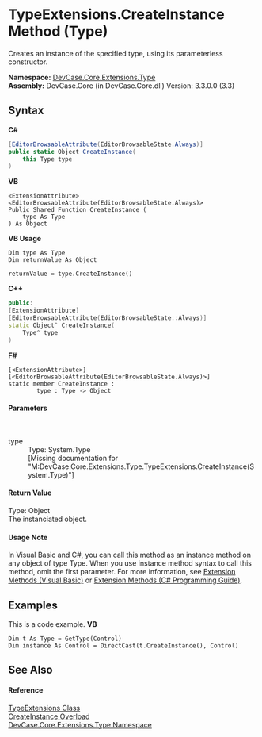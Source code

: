 # TypeExtensions.CreateInstance Method (Type)
 

Creates an instance of the specified type, using its parameterless constructor.

**Namespace:**&nbsp;<a href="N_DevCase_Core_Extensions_Type">DevCase.Core.Extensions.Type</a><br />**Assembly:**&nbsp;DevCase.Core (in DevCase.Core.dll) Version: 3.3.0.0 (3.3)

## Syntax

**C#**<br />
``` C#
[EditorBrowsableAttribute(EditorBrowsableState.Always)]
public static Object CreateInstance(
	this Type type
)
```

**VB**<br />
``` VB
<ExtensionAttribute>
<EditorBrowsableAttribute(EditorBrowsableState.Always)>
Public Shared Function CreateInstance ( 
	type As Type
) As Object
```

**VB Usage**<br />
``` VB Usage
Dim type As Type
Dim returnValue As Object

returnValue = type.CreateInstance()
```

**C++**<br />
``` C++
public:
[ExtensionAttribute]
[EditorBrowsableAttribute(EditorBrowsableState::Always)]
static Object^ CreateInstance(
	Type^ type
)
```

**F#**<br />
``` F#
[<ExtensionAttribute>]
[<EditorBrowsableAttribute(EditorBrowsableState.Always)>]
static member CreateInstance : 
        type : Type -> Object 

```


#### Parameters
&nbsp;<dl><dt>type</dt><dd>Type: System.Type<br />\[Missing <param name="type"/> documentation for "M:DevCase.Core.Extensions.Type.TypeExtensions.CreateInstance(System.Type)"\]</dd></dl>

#### Return Value
Type: Object<br />The instanciated object.

#### Usage Note
In Visual Basic and C#, you can call this method as an instance method on any object of type Type. When you use instance method syntax to call this method, omit the first parameter. For more information, see <a href="https://docs.microsoft.com/dotnet/visual-basic/programming-guide/language-features/procedures/extension-methods">Extension Methods (Visual Basic)</a> or <a href="https://docs.microsoft.com/dotnet/csharp/programming-guide/classes-and-structs/extension-methods">Extension Methods (C# Programming Guide)</a>.

## Examples
This is a code example. 
**VB**<br />
``` VB
Dim t As Type = GetType(Control)
Dim instance As Control = DirectCast(t.CreateInstance(), Control)
```


## See Also


#### Reference
<a href="T_DevCase_Core_Extensions_Type_TypeExtensions">TypeExtensions Class</a><br /><a href="Overload_DevCase_Core_Extensions_Type_TypeExtensions_CreateInstance">CreateInstance Overload</a><br /><a href="N_DevCase_Core_Extensions_Type">DevCase.Core.Extensions.Type Namespace</a><br />